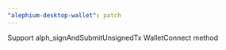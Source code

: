 ```yaml
---
"alephium-desktop-wallet": patch
---
```


Support alph_signAndSubmitUnsignedTx WalletConnect method
